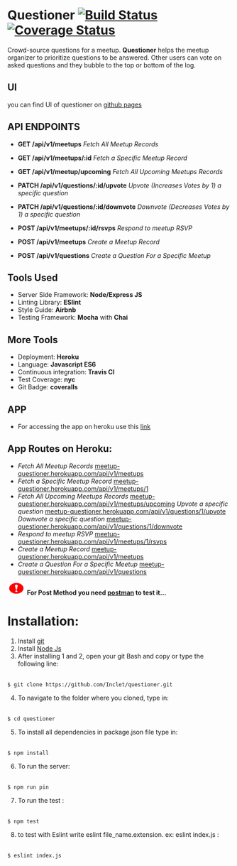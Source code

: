 # Questioner  [![Build Status](https://travis-ci.org/Inclet/questioner.svg?branch=develop)](https://travis-ci.org/Inclet/questioner)  [![Coverage Status](https://coveralls.io/repos/github/Inclet/questioner/badge.svg?branch=coveralls-setting)](https://coveralls.io/github/Inclet/questioner?branch=coveralls-setting)

Crowd-source questions for a meetup. **Questioner** helps the meetup organizer to prioritize questions to be answered. Other users can vote on asked questions and they bubble to the top or bottom of the log.

## UI
you can find UI of questioner on [github pages](https://inclet.github.io/questioner/)



## API ENDPOINTS
  * **GET /api/v1/meetups**     *Fetch All Meetup Records*
  * **GET /api/v1/meetups/:id**     *Fetch a Specific Meetup Record*
  * **GET /api/v1/meetup/upcoming**    *Fetch All Upcoming Meetups Records*
 
  * **PATCH /api/v1/questions/:id/upvote** *Upvote (Increases Votes by 1) a specific question*
  * **PATCH /api/v1/questions/:id/downvote** *Downvote (Decreases Votes by 1) a specific question*
  
  * **POST /api/v1/meetups/:id/rsvps** *Respond to meetup RSVP*
  * **POST /api/v1/meetups**     *Create a Meetup Record*
  * **POST /api/v1/questions**   *Create a Question For a Specific Meetup*

## Tools Used
  * Server Side Framework: **Node/Express JS**
  * Linting Library: **ESlint**
  * Style Guide: **Airbnb**
  * Testing Framework: **Mocha** with **Chai**


## More Tools
  * Deployment: **Heroku**
  * Language: **Javascript ES6**
  * Continuous integration: **Travis CI**
  * Test Coverage: **nyc**
  * Git Badge: **coveralls**


## APP
  * For accessing the app on heroku use this [link](https://meetup-questioner.herokuapp.com)

## App Routes on Heroku:
  * *Fetch All Meetup Records* [meetup-questioner.herokuapp.com/api/v1/meetups](https://meetup-questioner.herokuapp.com/api/v1/meetups)
  * *Fetch a Specific Meetup Record* [meetup-questioner.herokuapp.com/api/v1/meetups/1](https://meetup-questioner.herokuapp.com/api/v1/meetups/1)
  * *Fetch All Upcoming Meetups Records* [meetup-questioner.herokuapp.com/api/v1/meetups/upcoming](https://meetup-questioner.herokuapp.com/api/v1/meetups/upcoming)
  *Upvote a specific question* [meetup-questioner.herokuapp.com/api/v1/questions/1/upvote](https://meetup-questioner.herokuapp.com/api/v1/questions/1/upvote)
  *Downvote a specific question* [meetup-questioner.herokuapp.com/api/v1/questions/1/downvote](https://meetup-questioner.herokuapp.com/api/v1/questions/1/downvote)
  * *Respond to meetup RSVP* [meetup-questioner.herokuapp.com/api/v1/meetups/1/rsvps](https://meetup-questioner.herokuapp.com/api/v1/meetups/1/rsvps)
  * *Create a Meetup Record* [meetup-questioner.herokuapp.com/api/v1/meetups](https://meetup-questioner.herokuapp.com/api/v1/meetups)
  * *Create a Question For a Specific Meetup* [meetup-questioner.herokuapp.com/api/v1/questions](https://meetup-questioner.herokuapp.com/api/v1/questions)

<img src="https://github.com/Inclet/questioner/blob/develop/build/warning.png" alt="warning" height="30" width="40"/> **For Post Method you need [postman](https://chrome.google.com/webstore/detail/postman/fhbjgbiflinjbdggehcddcbncdddomop//%40) to test it...**


# Installation:
  1. Install [git](https://git-scm.com/downloads)
  2. Install [Node Js](https://nodejs.org/en/)
  3. After installing 1 and 2, open your git Bash and copy or type the following line:
  ```
  
  $ git clone https://github.com/Inclet/questioner.git
  
  ```
  4. To navigate to the folder where you cloned, type in:
  ```
  
  $ cd questioner
  
  ```
 
  5. To install all dependencies in package.json file type in:
  ```
 
  $ npm install
  
  ```
  
  6. To run the server:
  ```
  
  $ npm run pin
  
  ```
  
  7. To run the test :
  
  ```
  
  $ npm test
  
  ```
  
  8. to test with Eslint write eslint file_name.extension. ex: eslint index.js  :
  
  ```
  
  $ eslint index.js
  
  ```

  
  
  
  
  
